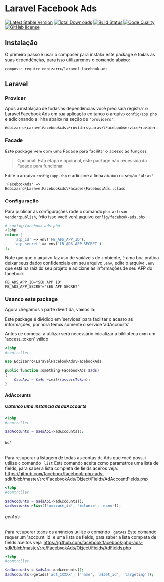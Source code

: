 Laravel Facebook Ads
====

[![Latest Stable Version](http://img.shields.io/github/release/edbizarro/laravel-facebook-ads.svg)](https://packagist.org/packages/edbizarro/laravel-facebook-ads) [![Total Downloads](http://img.shields.io/packagist/dm/edbizarro/laravel-facebook-ads.svg)](https://packagist.org/packages/edbizarro/laravel-facebook-ads) [![Build Status](http://img.shields.io/travis/edbizarro/laravel-facebook-ads.svg)](https://travis-ci.org/edbizarro/laravel-facebook-ads) [![Code Quality](https://img.shields.io/codacy/e27821fb6289410b8f58338c7e0bc686.svg)](https://img.shields.io/codacy/e27821fb6289410b8f58338c7e0bc686.svg) [![GitHub license](https://img.shields.io/badge/license-MIT-blue.svg)](https://raw.githubusercontent.com/edbizarro/laravel-facebook-ads/master/LICENSE)


Instalação
------------

O primeiro passo é usar o composer para instalar este package e todas as suas dependências, para isso utilizaremos o comando abaixo:

```bash
composer require edbizarro/laravel-facebook-ads
```

Laravel
-------

### Provider
Após a instalação de todas as dependências você precisará registrar o Laravel Facebook Ads em sua aplicação editando o arquivo ```config/app.php``` e adicionando a linha abaixo na seção de `'providers'`:

```
Edbizarro\LaravelFacebookAds\Providers\LaravelFacebookServiceProvider::class
```

### Facade
Este package vem com uma Facade para facilitar o acesso as funções
> Opcional: Esta etapa é opcional, este package não necessida da Facade para funcionar

Edite o arquivo ```config/app.php``` e adicione a linha abaixo na seção ```'alias'```

```'FacebookAds' => Edbizarro\LaravelFacebookAds\Facades\FacebookAds::class```

### Configuração

Para publicar as configurações rode o comando ```php artisan vendor:publish```, feito isso você verá arquivo `config/facebook-ads.php`

```php
# config/facebook-ads.php
<?php
return [
    'app_id' => env('FB_ADS_APP_ID'),
    'app_secret' => env('FB_ADS_APP_SECRET'),
];
```

Note que que o arquivo faz uso de variáveis de ambiente, é uma boa prática deixar seus dados confidenciais em seu arquivo ```.env```, edite o arquivo ```.env``` que está na raiz do seu projeto e adicione as informações de seu APP do facebook

```
FB_ADS_APP_ID="SEU APP ID"
FB_ADS_APP_SECRET="SEU APP SECRET"
```

### Usando este package

Agora chegamos a parte divertida, vamos lá:

Este package é dividido em 'services' para facilitar o acesso as informações, por hora temos somente o service 'adAccounts'

Antes de começar a utilizar será necessário inicializar a biblioteca com um 'access_token' válido

```php
<?php
#controller

use Edbizarro\LaravelFacebookAds\FacebookAds;

public function something(FacebookAds $ads)
{
    $adsApi = $ads->init($accessToken);
}
```

#### AdAccounts

##### Obtendo uma instância de adAccounts
```php
<?php
#controller

$adAccounts = $adsApi->adAccounts();
```

###### list
Para recuperar a listagem de todas as contas de Ads que você possui utilize o comando ``` list```
Este comando aceita como parametros uma lista de fields, para saber a lista completa de fields aceitos veja: https://github.com/facebook/facebook-php-ads-sdk/blob/master/src/FacebookAds/Object/Fields/AdAccountFields.php

```php
<?php
#controller

$adAccounts = $adsApi->adAccounts();
$adAccounts->list(['account_id', 'balance', 'name']);
```

###### getAds
Para recuperar todos os anúncios utilize o comando ``` getAds```
Este comando requer um 'account_id' e uma lista de fields, para saber a lista completa de fields aceitos veja: https://github.com/facebook/facebook-php-ads-sdk/blob/master/src/FacebookAds/Object/Fields/AdFields.php

```php
<?php
#controller

$adAccounts = $adsApi->adAccounts();
$adAccounts->getAds('act_XXXXX', ['name', 'adset_id', 'targeting']);
```
